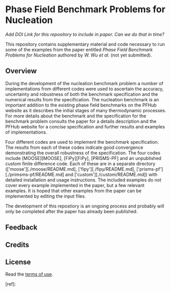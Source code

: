 # Phase Field Benchmark Problems for Nucleation

*Add DOI Link for this repository to include in paper. Can we do that in time?*

This repository contains supplementary material and code necessary to
run some of the examples from the paper entitled *Phase Field
Benchmark Problems for Nucleation* authored by *W. Wu et al.* (not yet
submitted).

## Overview

During the development of the nucleation benchmark problem a number of
implementations from different codes were used to ascertain the
accuracy, uncertainty and robustness of both the benchmark
specification and the numerical results from the specification. The
nucleation benchmark is an important addition to the existing phase
field benchmarks on the PFHub website as it describes the initial
stages of many thermodynamic processes. For more details about the
benchmark and the specification for the benchmark problem consults the
paper for a details description and the PFHub website for a concise
specification and further results and examples of implementations.

Four different codes are used to implement the benchmark
specification. The results from each of these codes indicate good
convergence demonstrating the overall robustness of the
specification. The four codes include [MOOSE][MOOSE], [FiPy][FiPy],
[PRISMS-PF] and an unpublished custom finite difference code. Each of
these are in a separate directory (['moose'][./moose/README.md],
['fipy'][./fipy/README.md], ['prisms-pf'][./primsms-pf/README.md] and
['custom'][./custom/README.md]) with detailed installation and usage
instructions. The included examples do not cover every example
implemented in the paper, but a few relevant examples. It is hoped
that other examples from the paper can be implemented by editing the
input files.

The development of this repostiory is an ongoing process and probably
will only be completed after the paper has already been published.

## Feedback

## Credits

## License

Read the [terms of use](./LICENSE.md).

[ref]:
